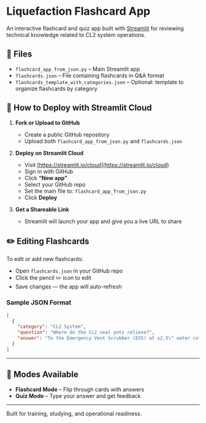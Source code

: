 
# Liquefaction Flashcard App

An interactive flashcard and quiz app built with [Streamlit](https://streamlit.io) for reviewing technical knowledge related to CL2 system operations.

## 📁 Files

- `flashcard_app_from_json.py` – Main Streamlit app
- `flashcards.json` – File containing flashcards in Q&A format
- `flashcards_template_with_categories.json` – Optional: template to organize flashcards by category

## 🚀 How to Deploy with Streamlit Cloud

1. **Fork or Upload to GitHub**
   - Create a public GitHub repository
   - Upload both `flashcard_app_from_json.py` and `flashcards.json`

2. **Deploy on Streamlit Cloud**
   - Visit [https://streamlit.io/cloud](https://streamlit.io/cloud)
   - Sign in with GitHub
   - Click **“New app”**
   - Select your GitHub repo
   - Set the main file to: `flashcard_app_from_json.py`
   - Click **Deploy**

3. **Get a Shareable Link**
   - Streamlit will launch your app and give you a live URL to share

## ✏️ Editing Flashcards

To edit or add new flashcards:
- Open `flashcards.json` in your GitHub repo
- Click the pencil ✏️ icon to edit
- Save changes — the app will auto-refresh

### Sample JSON Format

```json
[
  {
    "category": "CL2 System",
    "question": "Where do the CL2 seal pots relieve?",
    "answer": "To the Emergency Vent Scrubber (EVS) at ±2.5\" water column."
  }
]
```

---

## 🧠 Modes Available

- **Flashcard Mode** – Flip through cards with answers
- **Quiz Mode** – Type your answer and get feedback

---

Built for training, studying, and operational readiness.
